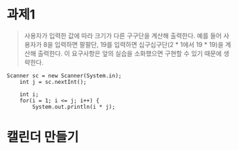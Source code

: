 # 과제1
  > 사용자가 입력한 값에 따라 크기가 다른 구구단을 계산해 출력한다.
  > 예를 들어 사용자가 8을 입력하면 팔팔단, 19를 입력하면 십구십구단(2 * 1에서 19 * 19)을 계산해 출력한다.
  > 이 요구사항은 앞의 실습을 소화했으면 구현할 수 있기 때문에 생략한다.
  
  	Scanner sc = new Scanner(System.in);
		int j = sc.nextInt();

		int i;
		for(i = 1; i <= j; i++) {
			System.out.println(i * j);
  # 캘린더 만들기
  
  
  
  
  
  
  
 
